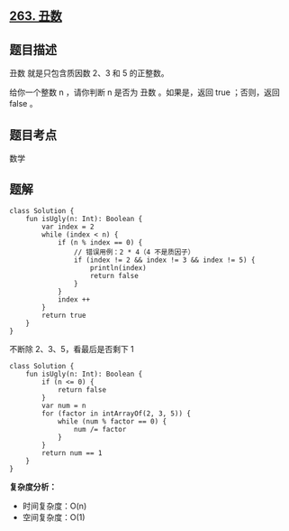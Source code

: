 ## [263. 丑数](https://leetcode.cn/problems/ugly-number/description/)

## 题目描述

丑数 就是只包含质因数 2、3 和 5 的正整数。

给你一个整数 n ，请你判断 n 是否为 丑数 。如果是，返回 true ；否则，返回 false 。

## 题目考点

数学

## 题解
 
```
class Solution {
    fun isUgly(n: Int): Boolean {
        var index = 2
        while (index < n) {
            if (n % index == 0) {
                // 错误用例：2 * 4（4 不是质因子）
                if (index != 2 && index != 3 && index != 5) {
                    println(index)
                    return false
                }
            }
            index ++
        }
        return true
    }
}
```

不断除 2、3、5，看最后是否剩下 1

```
class Solution {
    fun isUgly(n: Int): Boolean {
        if (n <= 0) {
            return false
        }
        var num = n
        for (factor in intArrayOf(2, 3, 5)) {
            while (num % factor == 0) {
                num /= factor
            }
        }
        return num == 1
    }
}
```

**复杂度分析：**

- 时间复杂度：O(n)
- 空间复杂度：O(1) 
